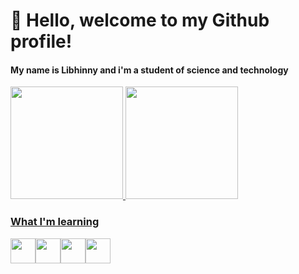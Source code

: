 # 👋 Hello, welcome to my Github profile!
#### My name is Libhinny and i'm a student of science and technology

<div>
<a href="https://github.com/Libhinny">
<img loading="lazy" height="180em" src="https://github-readme-stats.vercel.app/api/top-langs/?username=Libhinny&layout=compact&langs_count=7&theme=dracula"/>
<img loading="lazy" height="180em" src="https://github-readme-stats.vercel.app/api?username=Libhinny&show_icons=true&theme=dracula&include_all_commits=true&count_private=true"/>
</div>

### What I'm learning 
<img loading= "lazy" src="https://cdn.jsdelivr.net/gh/devicons/devicon/icons/python/python-original-wordmark.svg" width="40" height="40"/><img src="https://cdn.jsdelivr.net/gh/devicons/devicon/icons/vscode/vscode-original-wordmark.svg " width="40" height="40"/><img src="https://cdn.jsdelivr.net/gh/devicons/devicon/icons/c/c-line.svg" width="40" height="40"/><img src="https://cdn.jsdelivr.net/gh/devicons/devicon/icons/codepen/codepen-original-wordmark.svg" width="40" height="40"/>

<!--
**Libhinny/Libhinny** is a ✨ _special_ ✨ repository because its `README.md` (this file) appears on your GitHub profile.

Here are some ideas to get you started:

- 🔭 I’m currently working on ...
- 🌱 I’m currently learning ...
- 👯 I’m looking to collaborate on ...
- 🤔 I’m looking for help with ...
- 💬 Ask me about ...
- 📫 How to reach me: ...
- 😄 Pronouns: ...
- ⚡ Fun fact: ...
-->
